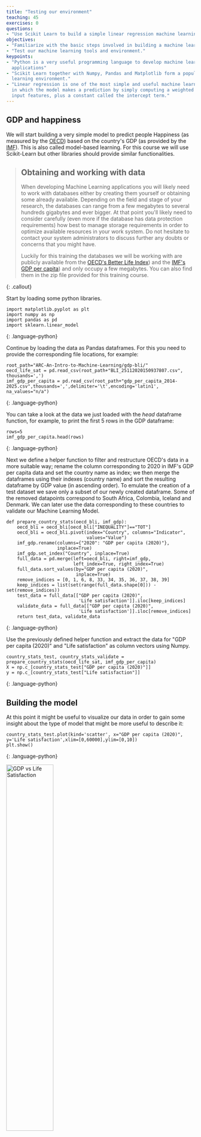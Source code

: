 ```yaml
---
title: "Testing our environment"
teaching: 45
exercises: 0
questions:
- "Use Scikit Learn to build a simple linear regression machine learning problem."
objectives:
- "Familiarize with the basic steps involved in building a machine learning model."
- "Test our machine learning tools and environment."
keypoints:
- "Python is a very useful programming language to develop machine learning 
  applications"
- "Scikit Learn together with Numpy, Pandas and Matplotlib form a popular machine 
  learning environment."
- "Linear regression is one of the most simple and useful machine learning algorithms
  in which the model makes a prediction by simply computing a weighted sum of the 
  input features, plus a constant called the intercept term."
---
```


## GDP and happiness
We will start building a very simple model to predict people Happiness (as measured 
by the [OECD](https://stats.oecd.org/index.aspx?DataSetCode=BLI)) based on the 
country's GDP (as provided by the [IMF](https://www.imf.org/en/Publications/SPROLLs/world-economic-outlook-databases)).
This is also called model-based learning. For this course we will use Scikit-Learn
but other libraries should provide similar functionalities. 

> ## Obtaining and working with data
> When developing Machine Learning applications you will likely need to work with
> databases either by creating them yourself or obtaining some already available. 
> Depending on the field and stage of your research, the databases can range from a
> few megabytes to several hundreds gigabytes and ever bigger. At that point you'll
> likely need to consider carefully (even more if the database has data protection
> requirements) how best to manage storage requirements in order to optimize 
> available resources in your work system. Do not hesitate to contact your system
> administrators to discuss further any doubts or concerns that you might have.
>
> Luckily for this training the databases we will be working with are publicly
> available from the [OECD's Better Life Index](https://stats.oecd.org/index.aspx?DataSetCode=BLI))
> and the [IMF's GDP per capita](https://www.imf.org/en/Publications/SPROLLs/world-economic-outlook-databases))
> and only occupy a few megabytes. You can also find them in the zip file provided 
> for this training course.
> 
{: .callout}

Start by loading some python libraries.
~~~
import matplotlib.pyplot as plt
import numpy as np
import pandas as pd
import sklearn.linear_model
~~~
{: .language-python}

Continue by loading the data as Pandas dataframes. For this you need to provide the
corresponding file locations, for example:
~~~
root_path="ARC-An-Intro-to-Machine-Learning/gdp-bli/"
oecd_life_sat = pd.read_csv(root_path+"BLI_25112020150937807.csv", thousands=',')
imf_gdp_per_capita = pd.read_csv(root_path+"gdp_per_capita_2014-2025.csv",thousands=',',delimiter='\t',encoding='latin1', na_values="n/a")
~~~
{: .language-python}

You can take a look at the data we just loaded with the *head* dataframe function,
for example, to print the first 5 rows in the GDP dataframe:
~~~
rows=5
imf_gdp_per_capita.head(rows)
~~~
{: .language-python}

Next we define a helper function to filter and restructure OECD's data in a more
suitable way; rename the column corresponding to 2020 in IMF's GDP per capita data
and set the country name as index; we then merge the dataframes using their indexes
(country name) and sort the resulting dataframe by GDP value (in ascending order).
To emulate the creation of a test dataset we save only a subset of our newly created
dataframe. Some of the removed datapoints correspond to South Africa, Colombia,
Iceland and Denmark. We can later use the data corresponding to these countries to 
validate our Machine Learning Model.
~~~
def prepare_country_stats(oecd_bli, imf_gdp):
    oecd_bli = oecd_bli[oecd_bli["INEQUALITY"]=="TOT"]
    oecd_bli = oecd_bli.pivot(index="Country", columns="Indicator",
                              values="Value")
    imf_gdp.rename(columns={"2020": "GDP per capita (2020)"},
                   inplace=True)
    imf_gdp.set_index("Country", inplace=True)
    full_data = pd.merge(left=oecd_bli, right=imf_gdp,
                         left_index=True, right_index=True)
    full_data.sort_values(by="GDP per capita (2020)",
                          inplace=True)
    remove_indices = [0, 1, 6, 8, 33, 34, 35, 36, 37, 38, 39]
    keep_indices = list(set(range(full_data.shape[0])) - set(remove_indices))
    test_data = full_data[["GDP per capita (2020)",
                           'Life satisfaction']].iloc[keep_indices]
    validate_data = full_data[["GDP per capita (2020)",
                           'Life satisfaction']].iloc[remove_indices]
    return test_data, validate_data
~~~
{: .language-python}

Use the previously defined helper function and extract the data for "GDP per capita
(2020)" and "Life satisfaction" as column vectors using Numpy.
~~~
country_stats_test, country_stats_validate = prepare_country_stats(oecd_life_sat, imf_gdp_per_capita)
X = np.c_[country_stats_test["GDP per capita (2020)"]]
y = np.c_[country_stats_test["Life satisfaction"]]
~~~
{: .language-python}

## Building the model
At this point it might be useful to visualize our data in order to gain some insight
about the type of model that might be more useful to describe it:
~~~
country_stats_test.plot(kind='scatter', x="GDP per capita (2020)", y='Life satisfaction',xlim=[0,60000],ylim=[0,10])
plt.show()
~~~
{: .language-python}

<img src="{{ page.root }}/fig/life-satisfaction-vs-gdp.png" 
     alt="GDP vs Life Satisfaction" 
     width="50%" 
     height="50%" />

There does seem to be a trend here! Although the data is noisy (i.e., partly random),
it looks like life satisfaction goes up more or less linearly as the country’s GDP
per capita increases. So you decide to model life satisfaction as a linear function
of GDP per capita. This step is called *model selection*: you selected a 
[*linear model*](https://scikit-learn.org/stable/modules/linear_model.html) of life 
satisfaction with just one attribute, GDP per capita:
~~~
model = sklearn.linear_model.LinearRegression()
~~~
{: .language-python}

With the model selected, the next step is to fit it to the data. The calculations
performed in this step are model dependent, for example, for a linear model it 
involves calculating a set of coefficients to minimize the residual sum of squares 
between the observed targets in the dataset, and the targets predicted by the linear 
approximation.
~~~
model.fit(X, y)
~~~
{: .language-python}

And we can access the estimated value for the model key parameters (which parameters 
are available also depends on the selected model).
~~~
print(f"model's intercept: {model.intercept_[0]}")
print(f"model's slope    : {model.coef_[0][0]}")
~~~
{: .language-python}
~~~
model's intercept: 5.375355125502892
model's slope    : 3.563396686332422e-05
~~~
{: .output}

It might be useful to plot our model along side our data:
~~~
fig = plt.figure()
ax1 = fig.add_subplot(111)
ax1.scatter(country_stats_test["GDP per capita (2020)"],country_stats_test["Life satisfaction"])
ax1.set_xlim(0,60000)
ax1.set_ylim(0,10)
ax1.set_xlabel("GDP per capita (2020)")
ax1.set_ylabel("Life satisfaction")
x_val=np.array([list(range(0,60000,1000))]).T
ax1.plot(x_val, model.predict(x_val),color='r')
plt.show()
~~~
{: .language-python}

<img src="{{ page.root }}/fig/life-satisfaction-vs-gdp-regression-line.png" alt="GDP vs Life Satisfaction - Regression Line" width="50%" height="50%" />

## Validating and making predictions
After we have trained our model we should perform some validation checks using the 
labelled data we saved for this purpose:
~~~
print("Country               GDP  BLI(pred) BLI")
for country, row in country_stats_validate.iterrows():
    gdp_real = row[0]
    bli_real = row[1]
    gdp_pred = model.predict([[gdp_real]])
    print("{0:14}  {1:9.2f}  {2:5.2f}  {3:7.2f}".format(country, gdp_real, gdp_pred[0][0], bli_real))
~~~
{: .language-python}

~~~
Country               GDP  BLI(pred) BLI
South Africa      4735.75   5.54     4.70
Colombia          5207.24   5.56     6.30
Chile            12612.32   5.82     6.50
Hungary          15372.89   5.92     5.60
Iceland          57189.03   7.41     7.50
Denmark          58438.85   7.46     7.60
United States    63051.40   7.62     6.90
Norway           67988.59   7.80     7.60
Ireland          79668.50   8.21     7.00
Switzerland      81867.46   8.29     7.50
Luxembourg      109602.32   9.28     6.90
~~~
{: .output}

Always helpful to have some visual aids to compare how well our model does compared
with the validation data
~~~
fig = plt.figure()
ax1 = fig.add_subplot(111)
ax1.scatter(country_stats_test["GDP per capita (2020)"],country_stats_test["Life satisfaction"])
ax1.set_xlim(0,110000)
ax1.set_ylim(0,10)
ax1.set_xlabel("GDP per capita (2020)")
ax1.set_ylabel("Life satisfaction")
x_val=np.array([list(range(0,60000,1000))]).T
ax1.plot(x_val, model.predict(x_val),color='r')
ax1.scatter(country_stats_validate["GDP per capita (2020)"],country_stats_validate["Life satisfaction"],color='g')
plt.show()
~~~
{: .language-python}

<img src="{{ page.root }}/fig/life-satisfaction-vs-gdp-regression-line-validate.png" alt="GDP vs Life Satisfaction - Regression Line" width="50%" height="50%" />

Seems like our model is reasonably good at predicting values that fall within the
range of our training data set but tends to overestimate the observed life
satisfaction of richer countries. This give us an idea of the degree of confidence
that we should have in our very simple model, perhaps we should try modifying the 
model parameters or adding other variables like employment rate, health, air 
pollution and employ slighly more complex models.
